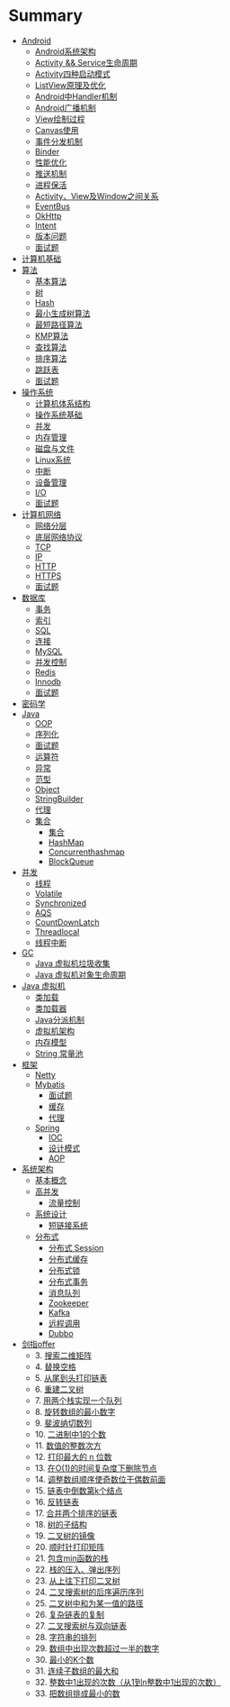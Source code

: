 # Summary

- [Android](./android/README.md)
	- [Android系统架构](android/arch.md)
	- [Activity && Service生命周期](android/lifecicle.md)
	- [Activity四种启动模式](android/launchmod.md)
	- [ListView原理及优化](android/listview.md)
	- [Android中Handler机制](android/handler.md)
	- [Android广播机制](android/broadcast.md)
	- [View绘制过程](android/draw.md)
	- [Canvas使用](android/canvas.md)
	- [事件分发机制](android/event.md)
	- [Binder](android/binder.md)
	- [性能优化](android/optimize.md)
	- [推送机制](android/push.md)
	- [进程保活](android/keep-live.md)
	- [Activity、View及Window之间关系](android/activity-view-window.md)
	- [EventBus](android/eventbus.md)
	- [OkHttp](android/okhttp.md)
	- [Intent](android/intent.md)
	- [版本问题](android/version.md)
	- [面试题](android/questions.md)
- [计算机基础](./basic/README.md)
 - [算法](./basic/1-algo/README.md)
    - [基本算法](./basic/1-algo/1-algo.md)
    - [树](./basic/1-algo/1-tree.md)
    - [Hash](./basic/1-algo/2-hash.md)
    - [最小生成树算法](./basic/1-algo/3-mst.md)
    - [最短路径算法](./basic/1-algo/4-path.md)
    - [KMP算法](./basic/1-algo/5-kmp.md)
    - [查找算法](./basic/1-algo/6-search.md)
    - [排序算法](./basic/1-algo/7-sort.md)
    - [跳跃表](./basic/1-algo/9-skip_list.md)
    - [面试题](./basic/1-algo/8-questions.md)
 - [操作系统](./basic/2-op/README.md)
    - [计算机体系结构](./basic/2-op/1-arch.md)
    - [操作系统基础](./basic/2-op/2-os.md)
    - [并发](./basic/2-op/3-concurrency.md)
    - [内存管理](./basic/2-op/4-memory.md)
    - [磁盘与文件](./basic/2-op/5-disk.md)
    - [Linux系统](./basic/2-op/6-linux.md)
    - [中断](./basic/2-op/7-interrupt.md)
    - [设备管理](./basic/2-op/8-device.md)
    - [I/O](./basic/2-op/9-io.md)
    - [面试题](./basic/2-op/9-questions.md)
 - [计算机网络](./basic/3-net/README.md)
    - [网络分层](./basic/3-net/1-osi.md)
    - [底层网络协议](./basic/3-net/2-base_protocol.md)
    - [TCP](./basic/3-net/3-tcp.md)
    - [IP](./basic/3-net/4-ip.md)
    - [HTTP](./basic/3-net/5-http.md)
    - [HTTPS](./basic/3-net/6-https.md)
    - [面试题](./basic/3-net/10-questions.md)
 - [数据库](./basic/4-database/README.md)
    - [事务](./basic/4-database/1-transaction.md)
    - [索引](./basic/4-database/2-index.md)
    - [SQL](./basic/4-database/3-sql.md)
    - [连接](./basic/4-database/4-join.md)
    - [MySQL](./basic/4-database/5-mysql.md)
    - [并发控制](./basic/4-database/6-concurrent_control.md)
    - [Redis](./basic/4-database/7-redis.md)
    - [Innodb](./basic/4-database/8-innodb.md)
    - [面试题](./basic/4-database/10-questions.md)
  - [密码学](./basic/cryptology.md)
- [Java](./java/README.md)
  - [OOP](./java/1-oop.md)
  - [序列化](./java/10-serilaser.md)
  - [面试题](./java/17-questions.md)
  - [运算符](./java/2-operator.md)
  - [异常](./java/3-exception.md)
  - [范型](./java/4-generics.md)
  - [Object](./java/5-object.md)
  - [StringBuilder](./java/6-StringBuilder.md)
  - [代理](./java/7-proxy.md)
  - [集合](./java/collection/README.md)
    - [集合](./java/collection/1-collection.md)
    - [HashMap](./java/collection/2-HashMap.md)
    - [Concurrenthashmap](./java/collection/3-Concurrenthashmap.md)
    - [BlockQueue](./java/collection/4-BlockQueue.md)
 - [并发](./java/concurrent/README.md)
    - [线程](./java/concurrent/1-thread.md)
    - [Volatile](./java/concurrent/2-volatile.md)
    - [Synchronized](./java/concurrent/3-synchronized.md)
    - [AQS](./java/concurrent/4-AQS.md)
    - [CountDownLatch](./java/concurrent/7-CountDownLatch.md)
    - [Threadlocal](./java/concurrent/5-threadlocal.md)
    - [线程中断](./java/concurrent/6-interrupt.md)
 - [GC](./java/gc/README.md)
    - [Java 虚拟机垃圾收集](./java/gc/11-jvm-gc.md)
    - [Java 虚拟机对象生命周期](./java/gc/12-jvm-object-life-cycle.md)
 - [Java 虚拟机](./java/jvm/README.md)
    - [类加载](./java/jvm/1-jvm-class-load-init.md)
    - [类加载器](./java/jvm/2-jvm-class-loader.md)
    - [Java分派机制](./java/jvm/3-dispatcher.md)
    - [虚拟机架构](./java/jvm/4-jvm-architecture.md)
    - [内存模型](./java/jvm/5-memory-model.md)
    - [String 常量池](./java/jvm/6-string-constant-pool.md)
- [框架](./fromwork/README.md)
  - [Netty](./fromwork/1-netty.md)
  - [Mybatis](./fromwork/mybatis/README.md)
    - [面试题](./fromwork/mybatis/1-question.md)
    - [缓存](./fromwork/mybatis/2-cache.md)
    - [代理](./fromwork/mybatis/3-proxy.md)
  - [Spring](./fromwork/spring/README.md)
    - [IOC](./fromwork/spring/1-ioc.md)
    - [设计模式](./fromwork/spring/2-design-partten.md)
    - [AOP](./fromwork/spring/3-aop.md)
- [系统架构](./architecture/README.md)
  - [基本概念](./architecture/1-base.md)
  - [高并发](./architecture/concurrent/README.md)
    - [流量控制](./architecture/concurrent/1-flow_control.md)
  - [系统设计](./architecture/design/README.md)
    - [短链接系统](./architecture/design/1-tinyURL.md)
  - [分布式](./architecture/distributed/README.md)
    - [分布式 Session](./architecture/distributed/1-session.md)
    - [分布式缓存](./architecture/distributed/2-cache.md)
    - [分布式锁](./architecture/distributed/3-lock.md)
    - [分布式事务](./architecture/distributed/4-transaction.md)
    - [消息队列](./architecture/distributed/5-mq.md)
    - [Zookeeper](./architecture/distributed/6-zk.md)
    - [Kafka](./architecture/distributed/7-kafka.md)
    - [远程调用](./architecture/distributed/8-rpc.md)
    - [Dubbo](./architecture/distributed/9-dubbo.md)
- [剑指offer](./剑指Offer/README.md)
	- 3\. [搜索二维矩阵](./剑指Offer/search-a-2d-matrix.md)
	- 4\. [替换空格](./剑指Offer/replay-space.md)
	- 5\. [从尾到头打印链表](./剑指Offer/print-link-from-tail.md)
	- 6\. [重建二叉树](./剑指Offer/reConstructBinaryTree.md)
	- 7\. [用两个栈实现一个队列](./剑指Offer/two-stack-fifo.md)
	- 8\. [旋转数组的最小数字](./剑指Offer/find-minimum-in-rotated-sorted-array.md)
	- 9\. [斐波纳切数列](./剑指Offer/fibonacci.md)
	- 10\. [二进制中1的个数](./剑指Offer/number-of-one.md)
	- 11\. [数值的整数次方](./剑指Offer/power.md)
	- 12\. [打印最大的 n 位数](./剑指Offer/printn.md)
	- 13\. [在O(1)的时间复杂度下删除节点]()
	- 14\. [调整数组顺序使奇数位于偶数前面](./剑指Offer/reOrderArray.md)
	- 15\. [链表中倒数第k个结点](./剑指Offer/FindKthToTail.md)
	- 16\. [反转链表](./剑指Offer/revert-link.md)
	- 17\. [合并两个排序的链表](./剑指Offer/merge-sort-link.md)
	- 18\. [树的子结构](./剑指Offer/HasSubtree.md)
	- 19\. [二叉树的镜像](./剑指Offer/mirror-tree.md)
	- 20\. [顺时针打印矩阵](./剑指Offer/PrintMatrix.md)
	- 21\. [包含min函数的栈](./剑指Offer/MinStack.md)
	- 22\. [栈的压入、弹出序列](./剑指Offer/IsPopOrder.md)
	- 23\. [从上往下打印二叉树](./剑指Offer/PrintFromTopToBottom.md)
	- 24\. [二叉搜索树的后序遍历序列](./剑指Offer/VerifySquenceOfBST.md)
	- 25\. [二叉树中和为某一值的路径](./剑指Offer/FindPath.md)
	- 26\. [复杂链表的复制](./剑指Offer/CloneLink.md)
	- 27\. [二叉搜索树与双向链表](./剑指Offer/BST-Link-Convert.md)
	- 28\. [字符串的排列](./剑指Offer/Permutation.md)
	- 29\. [数组中出现次数超过一半的数字](./剑指Offer/MoreThanHalfNum.md)
	- 30\. [最小的K个数](./剑指Offer/GetLeastNumbers.md)
	- 31\. [连续子数组的最大和](./剑指Offer/FindGreatestSumOfSubArray.md)
	- 32\. [整数中1出现的次数（从1到n整数中1出现的次数）](./剑指Offer/NumberOf1Between1AndN.md)
	- 33\. [把数组排成最小的数](./剑指Offer/PrintMinNumber.md)

